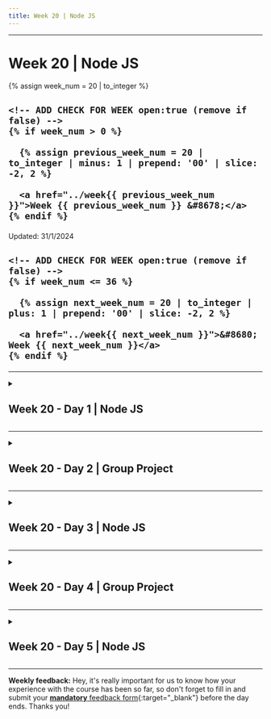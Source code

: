 ```yaml
---
title: Week 20 | Node JS
---
```


<hr class="mb-0">

<h1 id="{{ Week 20-Node JS | slugify }}">
  <span class="week-prefix">Week 20 |</span> Node JS
</h1>

<div class="week-controls">

  {% assign week_num = 20 | to_integer %}

  <h2 class="week-controls__previous_week">

    <!-- ADD CHECK FOR WEEK open:true (remove if false) -->
    {% if week_num > 0 %}

      {% assign previous_week_num = 20 | to_integer | minus: 1 | prepend: '00' | slice: -2, 2 %}

      <a href="../week{{ previous_week_num }}">Week {{ previous_week_num }} &#8678;</a>
    {% endif %}

  </h2>

  <span>Updated: 31/1/2024</span>

  <h2 class="week-controls__next_week">

    <!-- ADD CHECK FOR WEEK open:true (remove if false) -->
    {% if week_num <= 36 %}

      {% assign next_week_num = 20 | to_integer | plus: 1 | prepend: '00' | slice: -2, 2 %}

      <a href="../week{{ next_week_num }}">&#8680; Week {{ next_week_num }}</a>
    {% endif %}

  </h2>

</div>

---

<!-- Week 20 - Day 1 | Node JS -->
<details markdown="1">
  <summary>
    <h2>
      <span class="summary-day">Week 20 - Day 1</span> | Node JS</h2>
  </summary>

### Schedule

  - **Lecture: Node JS**
  - **Practice**
  - **Work on Project (Group/Personal)**

<!-- Study Plan -->

<!-- Summary -->

<!-- Exercises -->

<!-- Extra Resources -->

<!-- Sources and Attributions -->
  
</details>

<hr class="mt-1">

<!-- Week 20 - Day 2 | Group Project -->
<details markdown="1">
  <summary>
    <h2>
      <span class="summary-day">Week 20 - Day 2</span> | Group Project</h2>
  </summary>

### Schedule

  - **Work on Project (Group/Personal)**

<!-- Study Plan -->

<!-- Summary -->

<!-- Exercises -->

<!-- Extra Resources -->

<!-- Sources and Attributions -->
  
</details>

<hr class="mt-1">

<!-- Week 20 - Day 3 | Node JS -->
<details markdown="1">
  <summary>
    <h2>
      <span class="summary-day">Week 20 - Day 3</span> | Node JS</h2>
  </summary>

### Schedule

  - **Lecture: Node JS**
  - **Practice**
  - **Work on Project (Group/Personal)**

<!-- Study Plan -->

<!-- Summary -->

<!-- Exercises -->

<!-- Extra Resources -->

<!-- Sources and Attributions -->
  
</details>

<hr class="mt-1">

<!-- Week 20 - Day 4 | Group Project -->
<details markdown="1">
  <summary>
    <h2>
      <span class="summary-day">Week 20 - Day 4</span> | Group Project</h2>
  </summary>

### Schedule

  - **Work on Project (Group/Personal)**

<!-- Study Plan -->

<!-- Summary -->

<!-- Exercises -->

<!-- Extra Resources -->

<!-- Sources and Attributions -->
  
</details>

<hr class="mt-1">

<!-- Week 20 - Day 5 | Node JS -->
<details markdown="1">
  <summary>
    <h2>
      <span class="summary-day">Week 20 - Day 5</span> | Node JS</h2>
  </summary>

### Schedule

  - **Lecture: Node JS**
  - **Practice**
  - **Work on Project (Group/Personal)**

<!-- Study Plan -->

<!-- Summary -->

<!-- Exercises -->

<!-- Extra Resources -->

<!-- Sources and Attributions -->
  
</details>


<hr class="mt-1">

**Weekly feedback:** Hey, it's really important for us to know how your experience with the course has been so far, so don't forget to fill in and submit your [**mandatory** feedback form](https://forms.gle/S6Zg3bbS2uuwsSZF9){:target="_blank"} before the day ends. Thanks you!

